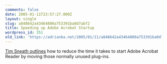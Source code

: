 ```yaml
---
comments: false
date: 2005-01-11T23:57:27.000Z
layout: single
slug: a848642a43464800a753391ba0d7abf2
title: Speeding up Adobe Acrobat Startup
wordpress_id: 351
old_link: 'https://adrianba.net/2005/01/11/a848642a43464800a753391ba0d7abf2/'
---
```

[
Tim Sneath outlines](http://blogs.msdn.com/tims/archive/2004/11/24/269567.aspx) how to reduce the time it takes to start
Adobe Acrobat Reader by moving those normally unused plug-ins.
